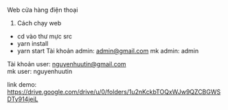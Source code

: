 Web cửa hàng điện thoại
1. Cách chạy web
 - cd vào thư mực src
 - yarn install
 - yarn start 
Tài khoản admin: admin@gmail.com
mk admin: admin

Tài khoản user: nguyenhuutin@gmail.com	
mk user: nguyenhuutin

link demo: https://drive.google.com/drive/u/0/folders/1u2nKckbTOQxWJw9QZCBGWSDTy914jeiL